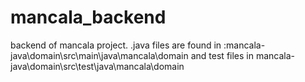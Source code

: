 # mancala_backend

backend of mancala project. .java files are found in :mancala-java\domain\src\main\java\mancala\domain and test files in mancala-java\domain\src\test\java\mancala\domain
